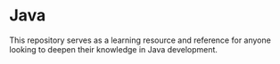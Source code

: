 # Java
This repository serves as a learning resource and reference for anyone looking to deepen their knowledge in Java development.
